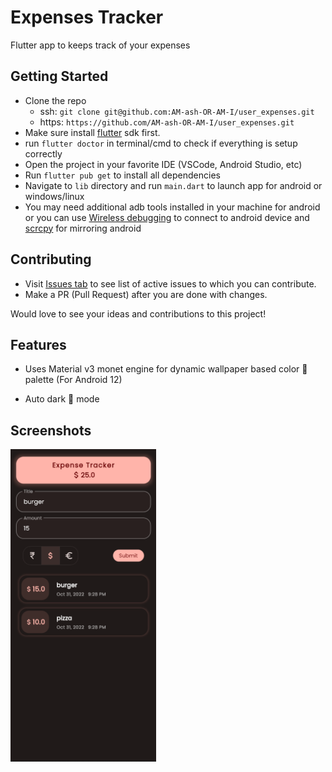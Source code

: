 # Expenses Tracker
Flutter app to keeps track of your expenses

## Getting Started

- Clone the repo
    - ssh: `git clone git@github.com:AM-ash-OR-AM-I/user_expenses.git`
    - https: `https://github.com/AM-ash-OR-AM-I/user_expenses.git`
- Make sure install [flutter](https://flutter.dev) sdk first.
- run `flutter doctor` in terminal/cmd to check if everything is setup correctly
- Open the project in your favorite IDE (VSCode, Android Studio, etc)
- Run `flutter pub get` to install all dependencies
- Navigate to `lib` directory and run `main.dart` to launch app for android or windows/linux
- You may need additional adb tools installed in your machine for android or you can use [Wireless debugging](https://medium.com/android-news/wireless-debugging-through-adb-in-android-using-wifi-965f7edd163a) to connect to android device and [scrcpy](https://github.com/Genymobile/scrcpy) for mirroring android

## Contributing
- Visit [Issues tab](https://github.com/AM-ash-OR-AM-I/user_expenses/issues) to see list of active issues to which you can contribute.
- Make a PR (Pull Request) after you are done with changes.

Would love to see your ideas and contributions to this project!

## Features
* Uses Material v3 monet engine for dynamic wallpaper based color 🎨 palette (For Android 12)

* Auto dark 🌙 mode

## Screenshots
<img src = "screenshots/screenshot.png" height = 500>
